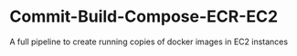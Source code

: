 # Commit-Build-Compose-ECR-EC2
A full pipeline to create running copies of docker images in EC2 instances
